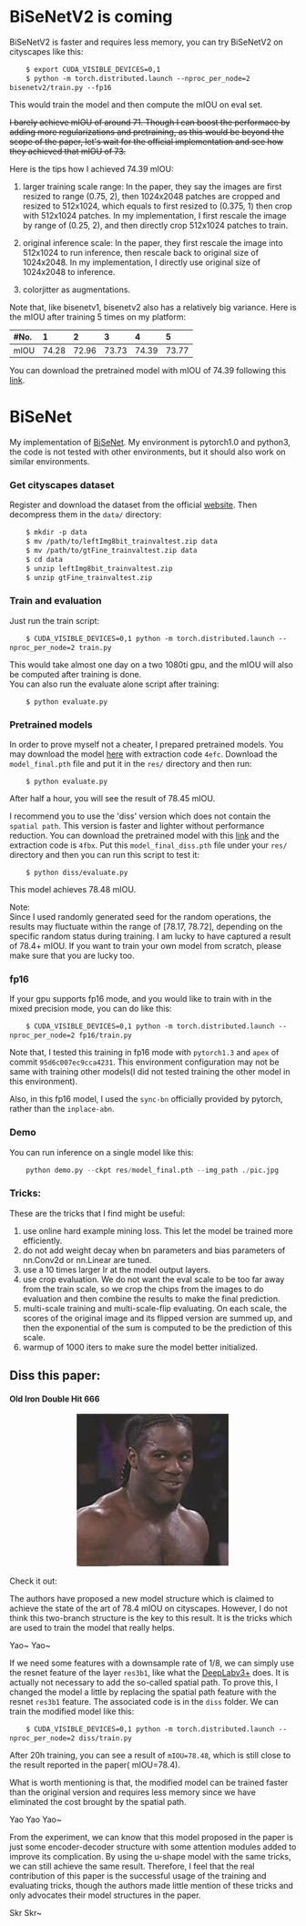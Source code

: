 # BiSeNetV2 is coming

BiSeNetV2 is faster and requires less memory, you can try BiSeNetV2 on cityscapes like this:

```
    $ export CUDA_VISIBLE_DEVICES=0,1
    $ python -m torch.distributed.launch --nproc_per_node=2 bisenetv2/train.py --fp16
```

This would train the model and then compute the mIOU on eval set.

~~I barely achieve mIOU of around 71. Though I can boost the performace by adding more regularizations and pretraining,
as this would be beyond the scope of the paper, let's wait for the official implementation and see how they achieved
that mIOU of 73.~~

Here is the tips how I achieved 74.39 mIOU:

1. larger training scale range: In the paper, they say the images are first resized to range (0.75, 2), then 1024x2048
   patches are cropped and resized to 512x1024, which equals to first resized to (0.375, 1) then crop with 512x1024
   patches. In my implementation, I first rescale the image by range of (0.25, 2), and then directly crop 512x1024
   patches to train.

2. original inference scale: In the paper, they first rescale the image into 512x1024 to run inference, then rescale
   back to original size of 1024x2048. In my implementation, I directly use original size of 1024x2048 to inference.

3. colorjitter as augmentations.

Note that, like bisenetv1, bisenetv2 also has a relatively big variance. Here is the mIOU after training 5 times on my
platform:

| #No. | 1     | 2     | 3     | 4     | 5     | 
|:-----|:------|:------|:------|:------|:------|
| mIOU | 74.28 | 72.96 | 73.73 | 74.39 | 73.77 |

You can download the pretrained model with mIOU of 74.39 following
this [link](https://drive.google.com/file/d/1r_F-KZg-3s2pPcHRIuHZhZ0DQ0wocudk/view?usp=sharing).

# BiSeNet

My implementation of [BiSeNet](https://arxiv.org/abs/1808.00897). My environment is pytorch1.0 and python3, the code is
not tested with other environments, but it should also work on similar environments.

### Get cityscapes dataset

Register and download the dataset from the official [website](https://www.cityscapes-dataset.com/). Then decompress them
in the `data/` directory:

```
    $ mkdir -p data
    $ mv /path/to/leftImg8bit_trainvaltest.zip data
    $ mv /path/to/gtFine_trainvaltest.zip data
    $ cd data
    $ unzip leftImg8bit_trainvaltest.zip
    $ unzip gtFine_trainvaltest.zip
```

### Train and evaluation

Just run the train script:

```
    $ CUDA_VISIBLE_DEVICES=0,1 python -m torch.distributed.launch --nproc_per_node=2 train.py
```

This would take almost one day on a two 1080ti gpu, and the mIOU will also be computed after training is done.  
You can also run the evaluate alone script after training:

```
    $ python evaluate.py
```

### Pretrained models

In order to prove myself not a cheater, I prepared pretrained models. You may download the
model [here](https://pan.baidu.com/s/1z4z01v8kiqyj0fxUB89KNw) with extraction code `4efc`. Download
the `model_final.pth` file and put it in the `res/` directory and then run:

```
    $ python evaluate.py
```

After half a hour, you will see the result of 78.45 mIOU.

I recommend you to use the 'diss' version which does not contain the `spatial path`. This version is faster and lighter
without performance reduction. You can download the pretrained model with
this [link](https://pan.baidu.com/s/1wWhYZcABWMceZdmJWF_wxQ) and the extraction code is `4fbx`. Put
this `model_final_diss.pth` file under your `res/` directory and then you can run this script to test it:

```
    $ python diss/evaluate.py
```

This model achieves 78.48 mIOU.

Note:  
Since I used randomly generated seed for the random operations, the results may fluctuate within the range
of [78.17, 78.72], depending on the specific random status during training. I am lucky to have captured a result of
78.4+ mIOU. If you want to train your own model from scratch, please make sure that you are lucky too.

### fp16

If your gpu supports fp16 mode, and you would like to train with in the mixed precision mode, you can do like this:

```
    $ CUDA_VISIBLE_DEVICES=0,1 python -m torch.distributed.launch --nproc_per_node=2 fp16/train.py
```

Note that, I tested this training in fp16 mode with `pytorch1.3` and `apex` of commit `95d6c007ec9cca4231`. This
environment configuration may not be same with training other models(I did not tested training the other model in this
environment).

Also, in this fp16 model, I used the `sync-bn` officially provided by pytorch, rather than the `inplace-abn`.

### Demo

You can run inference on a single model like this:

```python
    python demo.py --ckpt res/model_final.pth --img_path ./pic.jpg
```

### Tricks:

These are the tricks that I find might be useful:

1. use online hard example mining loss. This let the model be trained more efficiently.
2. do not add weight decay when bn parameters and bias parameters of nn.Conv2d or nn.Linear are tuned.
3. use a 10 times larger lr at the model output layers.
4. use crop evaluation. We do not want the eval scale to be too far away from the train scale, so we crop the chips from
   the images to do evaluation and then combine the results to make the final prediction.
5. multi-scale training and multi-scale-flip evaluating. On each scale, the scores of the original image and its flipped
   version are summed up, and then the exponential of the sum is computed to be the prediction of this scale.
6. warmup of 1000 iters to make sure the model better initialized.

## Diss this paper:

#### Old Iron Double Hit 666

<p align='center'>
<img src='pic.jpg'>
</p>

Check it out:

The authors have proposed a new model structure which is claimed to achieve the state of the art of 78.4 mIOU on
cityscapes. However, I do not think this two-branch structure is the key to this result. It is the tricks which are used
to train the model that really helps.

Yao~ Yao~

If we need some features with a downsample rate of 1/8, we can simply use the resnet feature of the layer `res3b1`, like
what the [DeepLabv3+](https://arxiv.org/abs/1802.02611) does. It is actually not necessary to add the so-called spatial
path. To prove this, I changed the model a little by replacing the spatial path feature with the resnet `res3b1`
feature. The associated code is in the `diss` folder. We can train the modified model like this:

```
    $ CUDA_VISIBLE_DEVICES=0,1 python -m torch.distributed.launch --nproc_per_node=2 diss/train.py
```

After 20h training, you can see a result of `mIOU=78.48`, which is still close to the result reported in the paper(
mIOU=78.4).

What is worth mentioning is that, the modified model can be trained faster than the original version and requires less
memory since we have eliminated the cost brought by the spatial path.

Yao Yao Yao~

From the experiment, we can know that this model proposed in the paper is just some encoder-decoder structure with some
attention modules added to improve its complication. By using the u-shape model with the same tricks, we can still
achieve the same result. Therefore, I feel that the real contribution of this paper is the successful usage of the
training and evaluating tricks, though the authors made little mention of these tricks and only advocates their model
structures in the paper.

Skr Skr~
